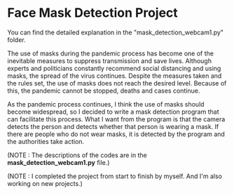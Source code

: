 # **Face Mask Detection** Project

You can find the detailed explanation in the "mask_detection_webcam1.py" folder.


The use of masks during the pandemic process has become one of the inevitable measures to suppress
transmission and save lives. Although experts and politicians constantly recommend social distancing and
using masks, the spread of the virus continues. Despite the measures taken and the rules set, the use of
masks does not reach the desired level. Because of this, the pandemic cannot be stopped, deaths and cases
continue.

As the pandemic process continues, I think the use of masks should become widespread, so I decided to
write a mask detection program that can facilitate this process. What I want from the program is that the
camera detects the person and detects whether that person is wearing a mask. If there are people who do
not wear masks, it is detected by the program and the authorities take action.

(NOTE : The descriptions of the codes are in the **mask_detection_webcam1.py** file.)

(NOTE : I completed the project from start to finish by myself. And I'm also working on new projects.)
